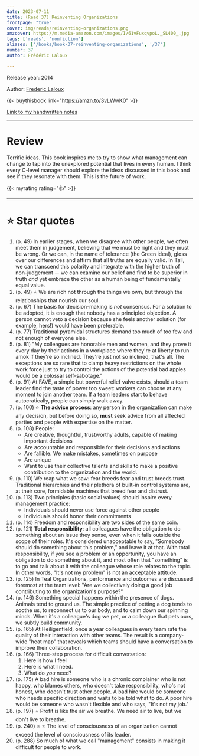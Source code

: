 ```yaml
---
date: 2023-07-11
title: (Read 37) Reinventing Organizations
frontpage: "true"
cover: img/reads/reinventing-organizations.png
amzcover: https://m.media-amazon.com/images/I/61vFuxqvpoL._SL400_.jpg
tags: ['reads', 'nonfiction']
aliases: ['/books/book-37-reinventing-organizations', '/37']
number: 37
author: Frédéric Laloux

---
```


Release year: 2014

Author: [Frederic
Laloux](https://www.linkedin.com/in/frederic-laloux-108174/)

{{< buythisbook link="https://amzn.to/3vLWwK0" >}}

[Link to my handwritten notes](https://drive.google.com/file/d/13JM4XapDA2CpHsjkO1wUuT4K6WSW0wvt/view?usp=drive_link)

---

# Review

Terrific ideas. This book inspires me to try to show what management can
change to tap into the unexplored potential that lives in every human. I
think every C-level manager should explore the ideas discussed in this
book and see if they resonate with them. This is the future of work.

{{< myrating rating="👍" >}}

---

# :star: Star quotes

1. (p. 49) In earlier stages, when we disagree with other people, we
   often meet them in judgement, believing that we must be right and
   they must be wrong. Or we can, in the name of tolerance (the Green
   ideal), gloss over our differences and affirm that all truths are
   equally valid. In Tail, we can transcend this polarity and integrate
   with the higher truth of non-judgement -- we can examine our belief
   and find to be superior in truth *and* yet embrace the other as a
   human being of fundamentally equal value.
1. (p. 49) :star: We are rich not through the things we own, but through the
   relationships that nourish our soul.
1. (p. 67) The basis for decision-making is *not* consensus. For a
   solution to be adopted, it is enough that nobody has a principled
   objection. A person cannot veto a decision because she feels another
   solution (for example, hers!) would have been preferable.
1. (p. 77) Traditional pyramidal structures demand too much of too few
   and not enough of everyone else.
1. (p. 81) "My colleagues are honorable men and women, and they prove it
   every day by their actions in a workplace where they're at liberty to
   run amok if they're so inclined. They're just not so inclined, that's
   all. The exceptions are so rare that to clamp heavy restrictions on
   the whole work force just to try to control the actions of the
   potential bad apples would be a colossal self-sabotage."
1. (p. 91) At FAVE, a simple but powerful relief valve exists, should a
   team leader find the taste of power too sweet: workers can choose at
   any moment to join another team. If a team leaders start to behave
   autocratically, people can simply walk away.
1. (p. 100) :star: **The advice process**: any person in the
   organization can make any decision, but before doing so, **must**
   seek advice from all affected parties and people with expertise on
   the matter.
1. (p. 108) People:
    - Are creative, thoughtful, trustworthy adults, capable of making
      important decisions
    - Are accountable and responsible for their decisions and actions
    - Are fallible. We make mistakes, sometimes on purpose
    - Are unique
    - Want to use their collective talents and skills to make a positive
      contribution to the organization and the world.
1. (p. 110) We reap what we saw: fear breeds fear and trust breeds
   trust. Traditional hierarchies and their plethora of built-in control
   systems are, at their core, formidable machines that breed fear and
   distrust.
1. (p. 113) Two principles (basic social values) should inspire every
   management practice:
    - Individuals should never use force against other people
    - Individuals should honor their commitments
1. (p. 114) Freedom and responsibility are two sides of the same coin.
1. (p. 121) **Total responsibility**: all colleagues have the obligation to
   do something about an issue they sense, even when it falls outside
   the scope of their roles. It's considered unacceptable to say,
   "Somebody should do something about this problem," and leave it at
   that. With total responsibility, if you see a problem or an opportunity, you have an obligation
   to do something about it, and most often that "something" is to go
   and talk about it with the colleague whose role relates to the topic.
   In other words, "It's not my problem" is not an acceptable attitude.
1. (p. 125) In Teal Organizations, performance and outcomes are
   discussed foremost at the team level: "Are we collectively doing a
   good job contributing to the organization's purpose?"
1. (p. 146) Something special happens within the presence of dogs.
   Animals tend to ground us. The simple practice of petting a dog tends
   to soothe us, to reconnect us to our body, and to calm down our
   spinning minds. When it's a colleague's dog we pet, or a colleague
   that pets ours, we subtly build community.
1. (p. 165) At Heiligenfield, once a year colleagues in every team rate
   the quality of their interaction with other teams. The result is a
   company-wide "heat map" that reveals which teams should have a
   conversation to improve their collaboration.
1. (p. 166) Three-step process for difficult conversation:
    1. Here is how I feel
    1. Here is what I need.
    1. What do *you* need?
1. (p. 175) A bad hire is someone who is a chronic complainer who is not
   happy, who blames others, who doesn't take responsibility, who's not
   honest, who doesn't trust other people. A bad hire would be someone
   who needs specific direction and waits to be told what to do. A poor
   hire would be someone who wasn't flexible and who says, "It's not my
   job."
1. (p. 197) :star: Profit is like the air we breathe. We need air to live, but
   we don't live to breathe.
1. (p. 240) :star: :star: The level of consciousness of an organization
   cannot exceed the level of consciousness of its leader.
1. (p. 288) So much of what we call "management" consists in making it
   difficult for people to work.
